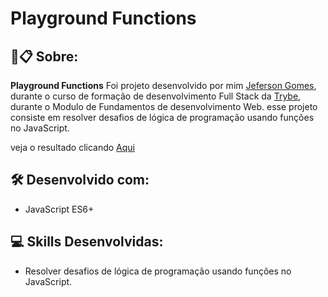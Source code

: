 # Playground Functions



##  🚀📋 Sobre:

**Playground Functions** Foi projeto desenvolvido por mim [Jeferson Gomes](https://www.linkedin.com/in/jefersongjr/),
durante o curso de formação de desenvolvimento Full Stack da [Trybe](https://www.betrybe.com/), durante o Modulo de Fundamentos 
de desenvolvimento Web.
esse projeto consiste em resolver desafios de lógica de programação usando funções no JavaScript.

veja o resultado clicando [Aqui](https://lessons-learned-pi.vercel.app/)


## 🛠️ Desenvolvido com: 

* JavaScript ES6+ 

## :computer: Skills Desenvolvidas:

* Resolver desafios de lógica de programação usando funções no JavaScript.

